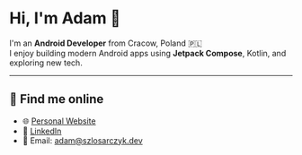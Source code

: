 # Hi, I'm Adam 👋

I'm an **Android Developer** from Cracow, Poland 🇵🇱  
I enjoy building modern Android apps using **Jetpack Compose**, Kotlin, and exploring new tech.

---

## 🔗 Find me online

- 🌐 [Personal Website](https://www.szlosarczyk.dev)
- 💼 [LinkedIn](https://www.linkedin.com/in/adam-szl%C3%B3sarczyk-34891025b/) <!-- <- upewnij się, że to Twój link -->
- 📧 Email: adam@szlosarczyk.dev
